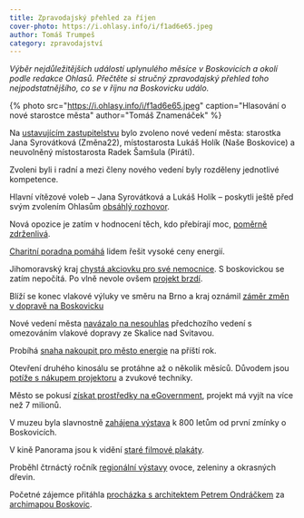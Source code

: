```yaml
---
title: Zpravodajský přehled za říjen
cover-photo: https://i.ohlasy.info/i/f1ad6e65.jpeg
author: Tomáš Trumpeš
category: zpravodajství
---
```


*Výběr nejdůležitějších událostí uplynulého měsíce v Boskovicích a okolí podle redakce Ohlasů. Přečtěte si stručný zpravodajský přehled toho nejpodstatnějšího, co se v říjnu na Boskovicku událo.*

{% photo src="https://i.ohlasy.info/i/f1ad6e65.jpeg" caption="Hlasování o nové starostce města" author="Tomáš Znamenáček" %}

Na [ustavujícím zastupitelstvu](https://ohlasy.info/clanky/2022/10/ustavujici-zastupitelstvo.html) bylo zvoleno nové vedení města: starostka Jana Syrovátková (Změna22), místostarosta Lukáš Holík (Naše Boskovice) a neuvolněný místostarosta Radek Šamšula (Piráti).

Zvoleni byli i radní a mezi členy nového vedení byly rozděleny jednotlivé kompetence.

Hlavní vítězové voleb – Jana Syrovátková a Lukáš Holík – poskytli ještě před svým zvolením Ohlasům [obsáhlý rozhovor](https://ohlasy.info/clanky/2022/10/rozhovor-syrovatkova-holik.html).

Nová opozice je zatím v hodnocení těch, kdo přebírají moc, [poměrně zdrženlivá](https://ohlasy.info/clanky/2022/10/anketa-opozice.html).

[Charitní poradna pomáhá](https://blansko.charita.cz/typy-stranek/clanky/oblastni-charita-blansko/charitni-poradna-pomaha-lidem-resit-rostouci-ceny-energii/) lidem řešit vysoké ceny energií.

Jihomoravský kraj [chystá akciovku pro své nemocnice](https://ohlasy.info/clanky/2022/10/prevod-nemocnice.html). S boskovickou se zatím nepočítá. Po vlně nevole ovšem [projekt brzdí](https://blanensky.denik.cz/zpravy_region/slouceni-nemocnic-na-jihu-moravy-zatim-nehrozi-kraj-pod-tlakem-ustoupil-20221103.html).

Blíží se konec vlakové výluky ve směru na Brno a kraj oznámil [záměr změn v dopravě na Boskovicku](https://ohlasy.info/clanky/2022/10/konec-vyluky.html)

Nové vedení města [navázalo na nesouhlas](https://ohlasy.info/clanky/2022/11/mimoradne-rady.html) předchozího vedení s omezováním vlakové dopravy ze Skalice nad Svitavou.

Probíhá [snaha nakoupit pro město energie](https://ohlasy.info/clanky/2022/11/mimoradne-rady.html) na příští rok.

Otevření druhého kinosálu se protáhne až o několik měsíců. Důvodem jsou [potíže s nákupem projektoru](https://ohlasy.info/clanky/2022/11/mimoradne-rady.html) a zvukové techniky.

Město se pokusí [získat prostředky na eGovernment](https://ohlasy.info/clanky/2022/11/mimoradne-rady.html), projekt má vyjít na více než 7 milionů.

V muzeu byla slavnostně [zahájena výstava](https://boskovice.cz/vystava-k-800-letum-byla-slavnostne-zahajena/d-45097) k 800 letům od první zmínky o Boskovicích.

V kině Panorama jsou k vidění [staré filmové plakáty](https://boskovice.cz/v-kine-panorama-jsou-k-videni-stare-filmove-plakaty/d-45222).

Proběhl čtrnáctý ročník [regionální výstavy](https://boskovice.cz/xiv-rocnik-regionalni-vystavy-ovoce-zeleniny-a-okrasnych-drevin/d-45107) ovoce, zeleniny a okrasných dřevin.

Početné zájemce přitáhla [procházka s architektem Petrem Ondráčkem](https://boskovice.cz/s-petrem-ondrackem-za-archimapou-boskovic/d-45035) za [archimapou Boskovic](https://ohlasy.info/clanky/2022/06/beseda-archimapa.html).